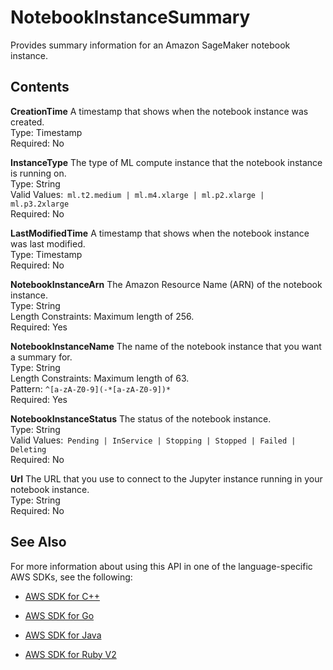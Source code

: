 # NotebookInstanceSummary<a name="API_NotebookInstanceSummary"></a>

Provides summary information for an Amazon SageMaker notebook instance\.

## Contents<a name="API_NotebookInstanceSummary_Contents"></a>

 **CreationTime**   <a name="SageMaker-Type-NotebookInstanceSummary-CreationTime"></a>
A timestamp that shows when the notebook instance was created\.  
Type: Timestamp  
Required: No

 **InstanceType**   <a name="SageMaker-Type-NotebookInstanceSummary-InstanceType"></a>
The type of ML compute instance that the notebook instance is running on\.  
Type: String  
Valid Values:` ml.t2.medium | ml.m4.xlarge | ml.p2.xlarge | ml.p3.2xlarge`   
Required: No

 **LastModifiedTime**   <a name="SageMaker-Type-NotebookInstanceSummary-LastModifiedTime"></a>
A timestamp that shows when the notebook instance was last modified\.  
Type: Timestamp  
Required: No

 **NotebookInstanceArn**   <a name="SageMaker-Type-NotebookInstanceSummary-NotebookInstanceArn"></a>
The Amazon Resource Name \(ARN\) of the notebook instance\.  
Type: String  
Length Constraints: Maximum length of 256\.  
Required: Yes

 **NotebookInstanceName**   <a name="SageMaker-Type-NotebookInstanceSummary-NotebookInstanceName"></a>
The name of the notebook instance that you want a summary for\.  
Type: String  
Length Constraints: Maximum length of 63\.  
Pattern: `^[a-zA-Z0-9](-*[a-zA-Z0-9])*`   
Required: Yes

 **NotebookInstanceStatus**   <a name="SageMaker-Type-NotebookInstanceSummary-NotebookInstanceStatus"></a>
The status of the notebook instance\.  
Type: String  
Valid Values:` Pending | InService | Stopping | Stopped | Failed | Deleting`   
Required: No

 **Url**   <a name="SageMaker-Type-NotebookInstanceSummary-Url"></a>
The URL that you use to connect to the Jupyter instance running in your notebook instance\.   
Type: String  
Required: No

## See Also<a name="API_NotebookInstanceSummary_SeeAlso"></a>

For more information about using this API in one of the language\-specific AWS SDKs, see the following:

+  [AWS SDK for C\+\+](http://docs.aws.amazon.com/goto/SdkForCpp/sagemaker-2017-07-24/NotebookInstanceSummary) 

+  [AWS SDK for Go](http://docs.aws.amazon.com/goto/SdkForGoV1/sagemaker-2017-07-24/NotebookInstanceSummary) 

+  [AWS SDK for Java](http://docs.aws.amazon.com/goto/SdkForJava/sagemaker-2017-07-24/NotebookInstanceSummary) 

+  [AWS SDK for Ruby V2](http://docs.aws.amazon.com/goto/SdkForRubyV2/sagemaker-2017-07-24/NotebookInstanceSummary) 